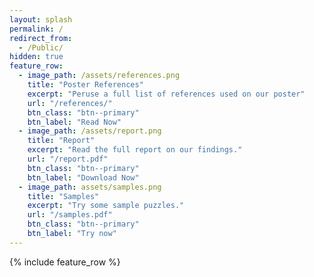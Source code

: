 ```yaml
---
layout: splash
permalink: /
redirect_from:
  - /Public/
hidden: true
feature_row:
  - image_path: /assets/references.png
    title: "Poster References"
    excerpt: "Peruse a full list of references used on our poster"
    url: "/references/"
    btn_class: "btn--primary"
    btn_label: "Read Now"
  - image_path: /assets/report.png
    title: "Report"
    excerpt: "Read the full report on our findings."
    url: "/report.pdf"
    btn_class: "btn--primary"
    btn_label: "Download Now"
  - image_path: assets/samples.png
    title: "Samples"
    excerpt: "Try some sample puzzles."
    url: "/samples.pdf"
    btn_class: "btn--primary"
    btn_label: "Try now"
---
```


<style type="text/css">
  .archive__item-teaser {
    height: 10px;
  }
</style>

{% include feature_row %}
